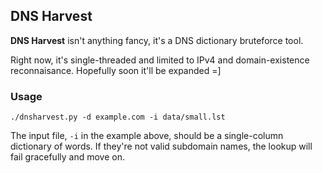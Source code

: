 DNS Harvest
-----------

**DNS Harvest** isn't anything fancy, it's a DNS dictionary bruteforce tool.

Right now, it's single-threaded and limited to IPv4 and domain-existence reconnaisance. Hopefully soon it'll be expanded =]

### Usage

    ./dnsharvest.py -d example.com -i data/small.lst

The input file, `-i` in the example above, should be a single-column dictionary of words. If they're not valid subdomain names, the lookup will fail gracefully and move on.
